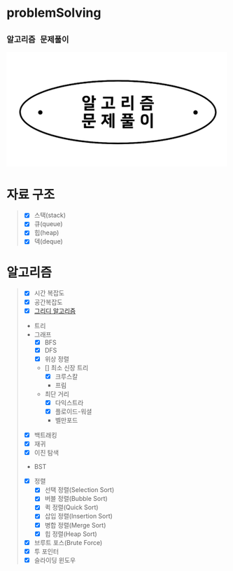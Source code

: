 # problemSolving
## `알고리즘 문제풀이`
![ps.png](img%2Fps.png)


# 자료 구조
>  + [x] 스택(stack)
>  + [x] 큐(queue)
>  + [x] 힙(heap)
>  + [x] 덱(deque) 

# 알고리즘
> + [x] 시간 복잡도
> + [x] 공간복잡도
> + [x] [그리디 알고리즘](https://github.com/yunjinchoidev/problemSolving/blob/master/algorithm/%EA%B7%B8%EB%A6%AC%EB%94%94/greedy.md)
> + 트리
> + 그래프
>   + [x] BFS
>   + [x] DFS
>   + [x] 위상 정렬
>   + [] 최소 신장 트리
>     + [x] 크루스칼
>     + 프림
>   + 최단 거리
>     + [x] 다익스트라
>     + [x] 플로이드-워셜
>     + 벨만포드
> + [x] 백트래킹
> + [x] 재귀
> + [x] 이진 탐색
> + BST
> + [x] 정렬
>   + [x] 선택 정렬(Selection Sort)
>   + [x] 버블 정렬(Bubble Sort) 
>   + [x] 퀵 정렬(Quick Sort) 
>   + [x] 삽입 정렬(Insertion Sort) 
>   + [x] 병합 정렬(Merge Sort) 
>   + [x] 힙 정렬(Heap Sort)
> + [x] 브루트 포스(Brute Force)
> + [x] 투 포인터
> + [x] 슬라이딩 윈도우